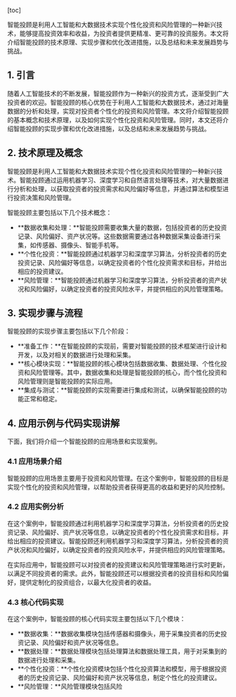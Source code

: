 
[toc]                    
                
                
智能投顾是利用人工智能和大数据技术实现个性化投资和风险管理的一种新兴技术，能够提高投资效率和收益，为投资者提供更精准、更可靠的投资服务。本文将介绍智能投顾的技术原理、实现步骤和优化改进措施，以及总结和未来发展趋势与挑战。

## 1. 引言

随着人工智能技术的不断发展，智能投顾作为一种新兴的投资方式，逐渐受到广大投资者的欢迎。智能投顾的核心优势在于利用人工智能和大数据技术，通过对海量数据的分析和处理，实现对投资者个性化的投资和风险管理。本文将介绍智能投顾的基本概念和技术原理，以及如何实现个性化投资和风险管理。同时，本文还将介绍智能投顾的实现步骤和优化改进措施，以及总结和未来发展趋势与挑战。

## 2. 技术原理及概念

智能投顾是利用人工智能和大数据技术实现个性化投资和风险管理的一种新兴技术。智能投顾通过运用机器学习、深度学习和自然语言处理等技术，对大量数据进行分析和处理，以获取投资者的投资需求和风险偏好等信息，并通过算法和模型进行投资决策和风险管理。

智能投顾主要包括以下几个技术概念：

- **数据收集和处理：**智能投顾需要收集大量的数据，包括投资者的历史投资记录、风险偏好、资产状况等。这些数据需要通过各种数据采集设备进行采集，如传感器、摄像头、智能手机等。
- **个性化投资：**智能投顾通过机器学习和深度学习算法，分析投资者的历史投资记录、风险偏好等信息，以确定投资者的个性化投资需求和目标，并给出相应的投资建议。
- **风险管理：**智能投顾通过机器学习和深度学习算法，分析投资者的资产状况和风险偏好，以确定投资者的投资风险水平，并提供相应的风险管理策略。

## 3. 实现步骤与流程

智能投顾的实现步骤主要包括以下几个阶段：

- **准备工作：**在智能投顾的实现前，需要对智能投顾的技术框架进行设计和开发，以及对相关的数据进行处理和采集。
- **核心模块实现：**智能投顾的核心模块包括数据收集、数据处理、个性化投资和风险管理等。其中，数据收集和处理是智能投顾的核心，而个性化投资和风险管理则是智能投顾的实际应用。
- **集成与测试：**智能投顾的实现需要进行集成和测试，以确保智能投顾的功能正常和稳定。

## 4. 应用示例与代码实现讲解

下面，我们将介绍一个智能投顾的应用场景和实现案例。

### 4.1 应用场景介绍

智能投顾的应用场景主要用于投资和风险管理。在这个案例中，智能投顾的目标是实现个性化的投资和风险管理，以帮助投资者获得更高的收益和更好的风险控制。

### 4.2 应用实例分析

在这个案例中，智能投顾通过利用机器学习和深度学习算法，分析投资者的历史投资记录、风险偏好、资产状况等信息，以确定投资者的个性化投资需求和目标，并给出相应的投资建议。智能投顾还利用机器学习和深度学习算法，分析投资者的资产状况和风险偏好，以确定投资者的投资风险水平，并提供相应的风险管理策略。

在实际应用中，智能投顾可以对投资者的投资建议和风险管理策略进行实时更新，以满足不同投资者的需求。此外，智能投顾还可以根据投资者的投资目标和风险偏好，提供定制化的投资组合，以最大化投资者的收益。

### 4.3 核心代码实现

在这个案例中，智能投顾的核心代码实现主要包括以下几个模块：

- **数据收集：**数据收集模块包括传感器和摄像头，用于采集投资者的历史投资记录、风险偏好和资产状况等信息。
- **数据处理：**数据处理模块包括处理算法和数据处理工具，用于对采集到的数据进行处理和采集。
- **个性化投资：**个性化投资模块包括个性化投资算法和模型，用于根据投资者的历史投资记录、风险偏好和资产状况等信息，制定个性化的投资建议。
- **风险管理：**风险管理模块包括风险

